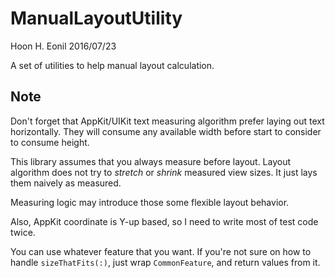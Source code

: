 ManualLayoutUtility
===================
Hoon H.
Eonil
2016/07/23

A set of utilities to help manual layout calculation.



Note
----
Don't forget that AppKit/UIKit text measuring algorithm prefer laying out text
horizontally. They will consume any available width before start to consider
to consume height.

This library assumes that you always measure before layout. Layout algorithm 
does not try to *stretch* or *shrink* measured view sizes. It just lays them
naively as measured. 

Measuring logic may introduce those some flexible layout behavior. 

Also, AppKit coordinate is Y-up based, so I need to write most of test code
twice.

You can use whatever feature that you want. If you're not sure on how to handle
`sizeThatFits(:)`, just wrap `CommonFeature`, and return values from it.
















